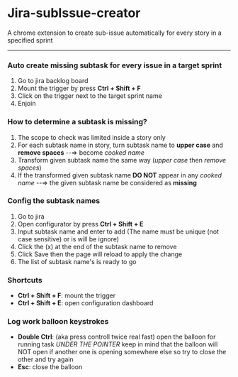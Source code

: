 # Jira-subIssue-creator
A chrome extension to create sub-issue automatically for every story in a specified sprint

---

### Auto create missing subtask for every issue in a target sprint
1. Go to jira backlog board
2. Mount the trigger by press __Ctrl + Shift + F__
3. Click on the trigger next to the target sprint name
4. Enjoin

### How to determine a subtask is missing?
1. The scope to check was limited inside a story only
2. For each subtask name in story, turn subtask name to __upper case__ and __remove spaces__ --=> become _cooked name_
3. Transform given subtask name the same way (_upper case_ then _remove spaces_)
4. If the transformed given subtask name __DO NOT__ appear in any _cooked name_ --=> the given subtask name be considered as __missing__

### Config the subtask names 
1. Go to jira
2. Open configurator by press __Ctrl + Shift + E__
3. Input subtask name and enter to add (The name must be unique (not case sensitive) or is will be ignore)
4. Click the (x) at the end of the subtask name to remove
5. Click Save then the page will reload to apply the change
6. The list of subtask name's is ready to go

### Shortcuts
- __Ctrl + Shift + F__: mount the trigger
- __Ctrl + Shift + E__: open configuration dashboard

### Log work balloon keystrokes
- __Double Ctrl__: (aka press controll twice real fast) open the balloon for running task *UNDER THE POINTER* keep in mind that the balloon will NOT open if another one is opening somewhere else so try to close the other and try again
- __Esc__: close the balloon

